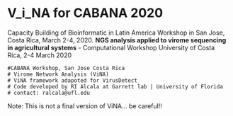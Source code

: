 # V_i_NA for CABANA 2020
Capacity Building of Bioinformatic in Latin America Workshop in San Jose, Costa Rica, March 2-4, 2020.
**NGS analysis applied to virome sequencing in agricultural systems** - Computational Workshop 
University of Costa Rica, 2-4 March 2020
```
#CABANA Workshop, San Jose Costa Rica
# Virome Network Analysis (ViNA)
# ViNA framework adapoted for VirusDetect 
# Code developed by RI Alcala at Garrett lab | University of Florida
# contact: ralcala@ufl.edu
```
Note: This is not a final version of ViNA... be careful!!
